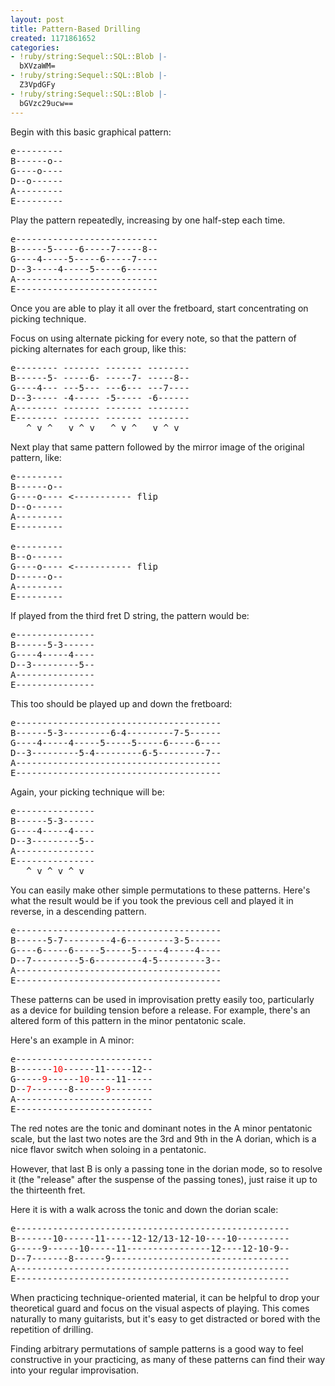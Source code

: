 ```yaml
---
layout: post
title: Pattern-Based Drilling
created: 1171861652
categories:
- !ruby/string:Sequel::SQL::Blob |-
  bXVzaWM=
- !ruby/string:Sequel::SQL::Blob |-
  Z3VpdGFy
- !ruby/string:Sequel::SQL::Blob |-
  bGVzc29ucw==
---
```

Begin with this basic graphical pattern:
<pre>e---------
B------o--
G----o----
D--o------
A---------
E---------</pre>

Play the pattern repeatedly, increasing by one half-step each time. 

<pre>e---------------------------
B------5-----6-----7-----8--
G----4-----5-----6-----7----
D--3-----4-----5-----6------
A---------------------------
E---------------------------</pre>

Once you are able to play it all over the fretboard, start concentrating on picking technique.
<!--break-->
Focus on using alternate picking for every note, so that the pattern of picking alternates for each group, like this:

<pre>e-------- ------- ------- --------
B------5- -----6- -----7- -----8--
G----4--- ---5--- ---6--- ---7----
D--3----- -4----- -5----- -6------
A-------- ------- ------- --------
E-------- ------- ------- --------
   ^ v ^   v ^ v   ^ v ^   v ^ v</pre>

Next play that same pattern followed by the mirror image of the original pattern, like:

<pre>e---------
B------o--
G----o---- <----------- flip
D--o------
A---------
E---------

e---------
B--o------
G----o---- <----------- flip
D------o--
A---------
E---------</pre>

If played from the third fret D string, the pattern would be:

<pre>e---------------
B------5-3------
G----4-----4----
D--3---------5--
A---------------
E---------------</pre>

This too should be played up and down the fretboard:

<pre>e---------------------------------------
B------5-3---------6-4---------7-5------
G----4-----4-----5-----5-----6-----6----
D--3---------5-4---------6-5---------7--
A---------------------------------------
E---------------------------------------</pre>

Again, your picking technique will be:

<pre>e---------------
B------5-3------
G----4-----4----
D--3---------5--
A---------------
E---------------
   ^ v ^ v ^ v</pre>

You can easily make other simple permutations to these patterns. Here's what the result would be if you took the previous cell and played it in reverse, in a descending pattern.

<pre>e---------------------------------------
B------5-7---------4-6---------3-5------
G----6-----6-----5-----5-----4-----4----
D--7---------5-6---------4-5---------3--
A---------------------------------------
E---------------------------------------</pre>

These patterns can be used in improvisation pretty easily too, particularly as a device for building tension before a release. For example, there's an altered form of this pattern in the minor pentatonic scale.

Here's an example in A minor:

<pre>e--------------------------
B-------<span style="color:red;">10</span>------11-----12--
G-----<span style="color:red;">9</span>------<span style="color:red;">10</span>-----11-----
D--<span style="color:red;">7</span>-------8------<span style="color:red;">9</span>--------
A--------------------------
E--------------------------</pre>

The red notes are the tonic and dominant notes in the A minor pentatonic scale, but the last two notes are the 3rd and 9th in the A dorian, which is a nice flavor switch when soloing in a pentatonic.

However, that last B is only a passing tone in the dorian mode, so to resolve it (the "release" after the suspense of the passing tones), just raise it up to the thirteenth fret.

Here it is with a walk across the tonic and down the dorian scale:

<pre>e----------------------------------------------------
B-------10------11-----12-12/13-12-10----10----------
G-----9------10-----11----------------12----12-10-9--
D--7-------8------9----------------------------------
A----------------------------------------------------
E----------------------------------------------------</pre>

When practicing technique-oriented material, it can be helpful to drop your theoretical guard and focus on the visual aspects of playing. This comes naturally to many guitarists, but it's easy to get distracted or bored with the repetition of drilling.

Finding arbitrary permutations of sample patterns is a good way to feel constructive in your practicing, as many of these patterns can find their way into your regular improvisation.
